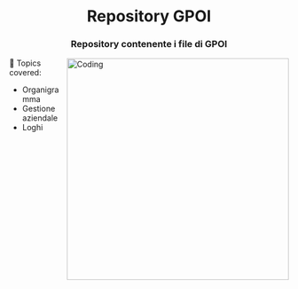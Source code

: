 <h1 align="center">Repository GPOI</h1>
<h3 align="center">Repository contenente i file di GPOI</h3>
<img align="right" alt="Coding" width="400" src="https://cdn.dribbble.com/users/1162077/screenshots/3848914/programmer.gif">

🔭 Topics covered:
-   Organigramma
-   Gestione aziendale
-   Loghi
